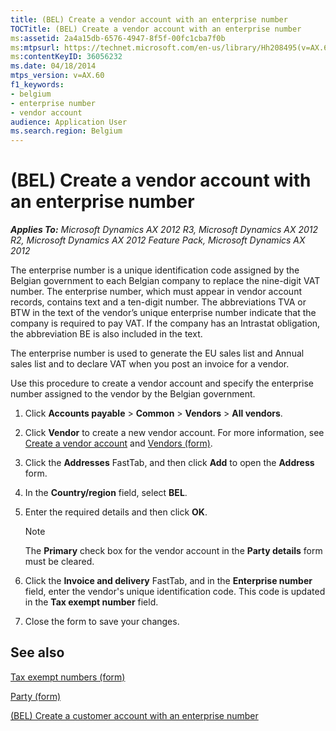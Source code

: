 ```yaml
---
title: (BEL) Create a vendor account with an enterprise number
TOCTitle: (BEL) Create a vendor account with an enterprise number
ms:assetid: 2a4a15db-6576-4947-8f5f-00fc1cba7f0b
ms:mtpsurl: https://technet.microsoft.com/en-us/library/Hh208495(v=AX.60)
ms:contentKeyID: 36056232
ms.date: 04/18/2014
mtps_version: v=AX.60
f1_keywords:
- belgium
- enterprise number
- vendor account
audience: Application User
ms.search.region: Belgium
---
```


# (BEL) Create a vendor account with an enterprise number 


_**Applies To:** Microsoft Dynamics AX 2012 R3, Microsoft Dynamics AX 2012 R2, Microsoft Dynamics AX 2012 Feature Pack, Microsoft Dynamics AX 2012_

The enterprise number is a unique identification code assigned by the Belgian government to each Belgian company to replace the nine-digit VAT number. The enterprise number, which must appear in vendor account records, contains text and a ten-digit number. The abbreviations TVA or BTW in the text of the vendor’s unique enterprise number indicate that the company is required to pay VAT. If the company has an Intrastat obligation, the abbreviation BE is also included in the text.

The enterprise number is used to generate the EU sales list and Annual sales list and to declare VAT when you post an invoice for a vendor.

Use this procedure to create a vendor account and specify the enterprise number assigned to the vendor by the Belgian government.

1.  Click **Accounts payable** \> **Common** \> **Vendors** \> **All vendors**.

2.  Click **Vendor** to create a new vendor account. For more information, see [Create a vendor account](create-a-vendor-account.md) and [Vendors (form)](https://technet.microsoft.com/en-us/library/aa592162\(v=ax.60\)).

3.  Click the **Addresses** FastTab, and then click **Add** to open the **Address** form.

4.  In the **Country/region** field, select **BEL**.

5.  Enter the required details and then click **OK**.
    

    > [!NOTE]
    > <P>The <STRONG>Primary</STRONG> check box for the vendor account in the <STRONG>Party details</STRONG> form must be cleared.</P>



6.  Click the **Invoice and delivery** FastTab, and in the **Enterprise number** field, enter the vendor's unique identification code. This code is updated in the **Tax exempt number** field.

7.  Close the form to save your changes.

## See also

[Tax exempt numbers (form)](https://technet.microsoft.com/en-us/library/aa583706\(v=ax.60\))

[Party (form)](https://technet.microsoft.com/en-us/library/hh209008\(v=ax.60\))

[(BEL) Create a customer account with an enterprise number](bel-create-a-customer-account-with-an-enterprise-number.md)

  



